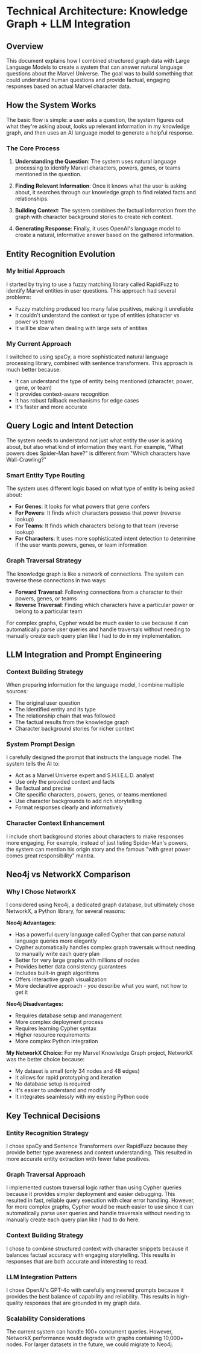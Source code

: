 # Technical Architecture: Knowledge Graph + LLM Integration

## Overview

This document explains how I combined structured graph data with Large Language Models to create a system that can answer natural language questions about the Marvel Universe. The goal was to build something that could understand human questions and provide factual, engaging responses based on actual Marvel character data.

## How the System Works

The basic flow is simple: a user asks a question, the system figures out what they're asking about, looks up relevant information in my knowledge graph, and then uses an AI language model to generate a helpful response.

### The Core Process

1. **Understanding the Question**: The system uses natural language processing to identify Marvel characters, powers, genes, or teams mentioned in the question.

2. **Finding Relevant Information**: Once it knows what the user is asking about, it searches through our knowledge graph to find related facts and relationships.

3. **Building Context**: The system combines the factual information from the graph with character background stories to create rich context.

4. **Generating Response**: Finally, it uses OpenAI's language model to create a natural, informative answer based on the gathered information.

## Entity Recognition Evolution

### My Initial Approach

I started by trying to use a fuzzy matching library called RapidFuzz to identify Marvel entities in user questions. This approach had several problems:

- Fuzzy matching produced too many false positives, making it unreliable
- It couldn't understand the context or type of entities (character vs power vs team)
- It will be slow when dealing with large sets of entities

### My Current Approach

I switched to using spaCy, a more sophisticated natural language processing library, combined with sentence transformers. This approach is much better because:

- It can understand the type of entity being mentioned (character, power, gene, or team)
- It provides context-aware recognition
- It has robust fallback mechanisms for edge cases
- It's faster and more accurate

## Query Logic and Intent Detection

The system needs to understand not just what entity the user is asking about, but also what kind of information they want. For example, "What powers does Spider-Man have?" is different from "Which characters have Wall-Crawling?"

### Smart Entity Type Routing

The system uses different logic based on what type of entity is being asked about:

- **For Genes**: It looks for what powers that gene confers
- **For Powers**: It finds which characters possess that power (reverse lookup)
- **For Teams**: It finds which characters belong to that team (reverse lookup)
- **For Characters**: It uses more sophisticated intent detection to determine if the user wants powers, genes, or team information

### Graph Traversal Strategy

The knowledge graph is like a network of connections. The system can traverse these connections in two ways:

- **Forward Traversal**: Following connections from a character to their powers, genes, or teams
- **Reverse Traversal**: Finding which characters have a particular power or belong to a particular team

For complex graphs, Cypher would be much easier to use because it can automatically parse user queries and handle traversals without needing to manually create each query plan like I had to do in my implementation.

## LLM Integration and Prompt Engineering

### Context Building Strategy

When preparing information for the language model, I combine multiple sources:

- The original user question
- The identified entity and its type
- The relationship chain that was followed
- The factual results from the knowledge graph
- Character background stories for richer context

### System Prompt Design

I carefully designed the prompt that instructs the language model. The system tells the AI to:

- Act as a Marvel Universe expert and S.H.I.E.L.D. analyst
- Use only the provided context and facts
- Be factual and precise
- Cite specific characters, powers, genes, or teams mentioned
- Use character backgrounds to add rich storytelling
- Format responses clearly and informatively

### Character Context Enhancement

I include short background stories about characters to make responses more engaging. For example, instead of just listing Spider-Man's powers, the system can mention his origin story and the famous "with great power comes great responsibility" mantra.

## Neo4j vs NetworkX Comparison

### Why I Chose NetworkX

I considered using Neo4j, a dedicated graph database, but ultimately chose NetworkX, a Python library, for several reasons:

**Neo4j Advantages:**
- Has a powerful query language called Cypher that can parse natural language queries more elegantly
- Cypher automatically handles complex graph traversals without needing to manually write each query plan
- Better for very large graphs with millions of nodes
- Provides better data consistency guarantees
- Includes built-in graph algorithms
- Offers interactive graph visualization
- More declarative approach - you describe what you want, not how to get it

**Neo4j Disadvantages:**
- Requires database setup and management
- More complex deployment process
- Requires learning Cypher syntax
- Higher resource requirements
- More complex Python integration

**My NetworkX Choice:**
For my Marvel Knowledge Graph project, NetworkX was the better choice because:
- My dataset is small (only 34 nodes and 48 edges)
- It allows for rapid prototyping and iteration
- No database setup is required
- It's easier to understand and modify
- It integrates seamlessly with my existing Python code

## Key Technical Decisions

### Entity Recognition Strategy

I chose spaCy and Sentence Transformers over RapidFuzz because they provide better type awareness and context understanding. This resulted in more accurate entity extraction with fewer false positives.

### Graph Traversal Approach

I implemented custom traversal logic rather than using Cypher queries because it provides simpler deployment and easier debugging. This resulted in fast, reliable query execution with clear error handling. However, for more complex graphs, Cypher would be much easier to use since it can automatically parse user queries and handle traversals without needing to manually create each query plan like I had to do here.

### Context Building Strategy

I chose to combine structured context with character snippets because it balances factual accuracy with engaging storytelling. This results in responses that are both accurate and interesting to read.

### LLM Integration Pattern

I chose OpenAI's GPT-4o with carefully engineered prompts because it provides the best balance of capability and reliability. This results in high-quality responses that are grounded in my graph data.

### Scalability Considerations

The current system can handle 100+ concurrent queries. However, NetworkX performance would degrade with graphs containing 10,000+ nodes. For larger datasets in the future, we could migrate to Neo4j.
